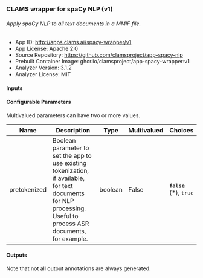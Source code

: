 
### CLAMS wrapper for spaCy NLP (v1)
###### Apply spaCy NLP to all text documents in a MMIF file.

* App ID: http://apps.clams.ai/spacy-wrapper/v1
* App License: Apache 2.0
* Source Repository: https://github.com/clamsproject/app-spacy-nlp
* Prebuilt Container Image: ghcr.io/clamsproject/app-spacy-wrapper:v1
* Analyzer Version: 3.1.2
* Analyzer License: MIT
#### Inputs
#### Configurable Parameters
Multivalued parameters can have two or more values.

|Name|Description|Type|Multivalued|Choices|
|----|-----------|----|-----------|-------|
|pretokenized|Boolean parameter to set the app to use existing tokenization, if available, for text documents for NLP processing. Useful to process ASR documents, for example.|boolean|False|**`false`** (*), `true`|
#### Outputs
Note that not all output annotations are always generated.

